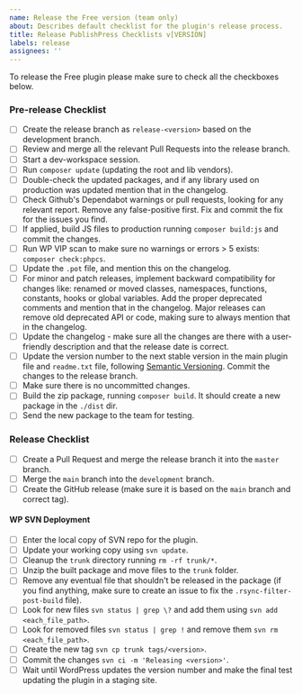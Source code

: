 ```yaml
---
name: Release the Free version (team only)
about: Describes default checklist for the plugin's release process.
title: Release PublishPress Checklists v[VERSION]
labels: release
assignees: ''
---
```


To release the Free plugin please make sure to check all the checkboxes below.

### Pre-release Checklist
- [ ] Create the release branch as `release-<version>` based on the development branch.
- [ ] Review and merge all the relevant Pull Requests into the release branch.
- [ ] Start a dev-workspace session.
- [ ] Run `composer update` (updating the root and lib vendors).
- [ ] Double-check the updated packages, and if any library used on production was updated mention that in the changelog.
- [ ] Check Github's Dependabot warnings or pull requests, looking for any relevant report. Remove any false-positive first. Fix and commit the fix for the issues you find.
- [ ] If applied, build JS files to production running `composer build:js` and commit the changes.
- [ ] Run WP VIP scan to make sure no warnings or errors > 5 exists: `composer check:phpcs`.
- [ ] Update the `.pot` file, and mention this on the changelog.
- [ ] For minor and patch releases, implement backward compatibility for changes like: renamed or moved classes, namespaces, functions, constants, hooks or global variables. Add the proper deprecated comments and mention that in the changelog. Major releases can remove old deprecated API or code, making sure to always mention that in the changelog.
- [ ] Update the changelog - make sure all the changes are there with a user-friendly description and that the release date is correct.
- [ ] Update the version number to the next stable version in the main plugin file and `readme.txt` file, following [Semantic Versioning](https://semver.org/). Commit the changes to the release branch.
- [ ] Make sure there is no uncommitted changes.
- [ ] Build the zip package, running `composer build`. It should create a new package in the `./dist` dir.
- [ ] Send the new package to the team for testing.

### Release Checklist
- [ ] Create a Pull Request and merge the release branch it into the `master` branch.
- [ ] Merge the `main` branch into the `development` branch.
- [ ] Create the GitHub release (make sure it is based on the `main` branch and correct tag).

#### WP SVN Deployment
- [ ] Enter the local copy of SVN repo for the plugin.
- [ ] Update your working copy using `svn update`.
- [ ] Cleanup the `trunk` directory running `rm -rf trunk/*`.
- [ ] Unzip the built package and move files to the `trunk` folder.
- [ ] Remove any eventual file that shouldn't be released in the package (if you find anything, make sure to create an issue to fix the `.rsync-filter-post-build` file).
- [ ] Look for new files `svn status | grep \?` and add them using `svn add <each_file_path>`.
- [ ] Look for removed files `svn status | grep !` and remove them `svn rm <each_file_path>`.
- [ ] Create the new tag `svn cp trunk tags/<version>`.
- [ ] Commit the changes `svn ci -m 'Releasing <version>'`.
- [ ] Wait until WordPress updates the version number and make the final test updating the plugin in a staging site.
